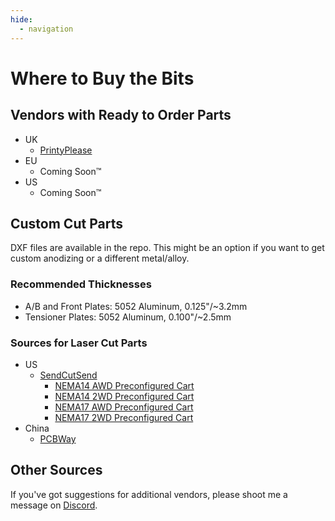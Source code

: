 ```yaml
---
hide:
  - navigation
---
```

# Where to Buy the Bits

## Vendors with Ready to Order Parts

* UK
    * [PrintyPlease](https://www.printyplease.uk/2.4awd)
* EU
    * Coming Soon™
* US
    * Coming Soon™

## Custom Cut Parts

DXF files are available in the repo. This might be an option if you want to get custom anodizing or a different metal/alloy.

### Recommended Thicknesses

* A/B and Front Plates: 5052 Aluminum, 0.125"/~3.2mm
* Tensioner Plates: 5052 Aluminum, 0.100"/~2.5mm

### Sources for Laser Cut Parts

* US
    * [SendCutSend](https://sendcutsend.com)
        * [NEMA14 AWD Preconfigured Cart](https://cart.sendcutsend.com/ayr0sjczgpci)
        * [NEMA14 2WD Preconfigured Cart](https://cart.sendcutsend.com/4cno7qczjzug)
        * [NEMA17 AWD Preconfigured Cart](https://cart.sendcutsend.com/ras3wtuyjylx)
        * [NEMA17 2WD Preconfigured Cart](https://cart.sendcutsend.com/pscmspjxyv6z)
* China
    * [PCBWay](https://www.pcbway.com/rapid-prototyping/manufacture/?type=3)

## Other Sources

If you've got suggestions for additional vendors, please shoot me a message on [Discord](/contact).